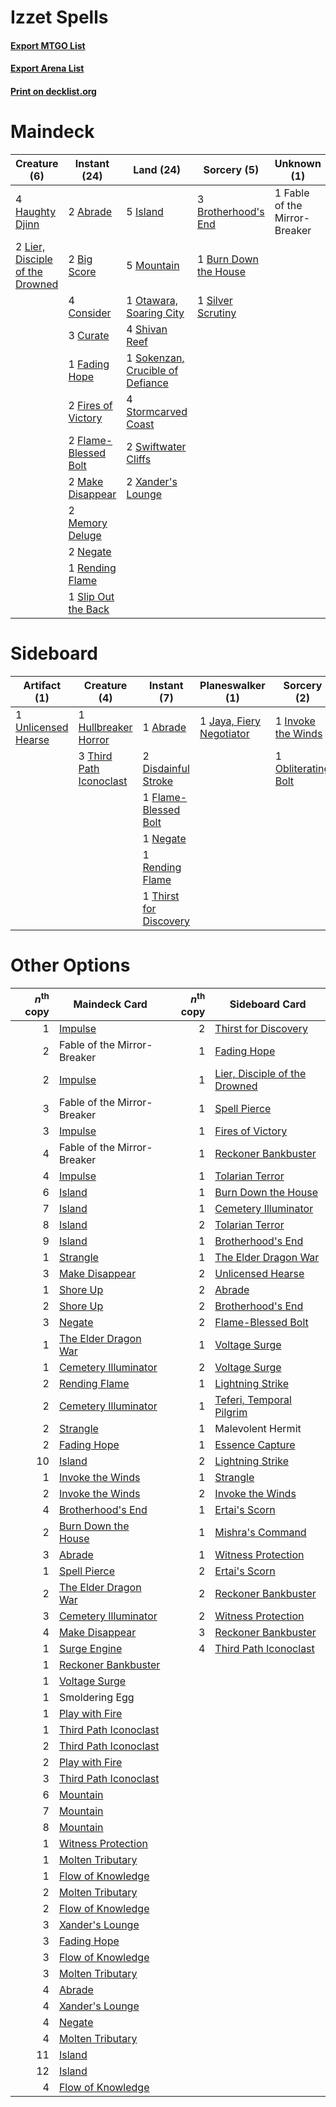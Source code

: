 # Izzet Spells

#### [Export MTGO List](../collection/Izzet%20Spells/Izzet%20Spells.txt)
#### [Export Arena List](../collection/Izzet%20Spells/Izzet%20Spells_arena.txt)
#### [Print on decklist.org](http://decklist.org/?deckmain=2%09Abrade%0A2%09Big%20Score%0A3%09Brotherhood's%20End%0A1%09Burn%20Down%20the%20House%0A4%09Consider%0A3%09Curate%0A1%09Fable%20of%20the%20Mirror-Breaker%0A1%09Fading%20Hope%0A2%09Fires%20of%20Victory%0A2%09Flame-Blessed%20Bolt%0A4%09Haughty%20Djinn%0A5%09Island%0A2%09Lier,%20Disciple%20of%20the%20Drowned%0A2%09Make%20Disappear%0A2%09Memory%20Deluge%0A5%09Mountain%0A2%09Negate%0A1%09Otawara,%20Soaring%20City%0A1%09Rending%20Flame%0A4%09Shivan%20Reef%0A1%09Silver%20Scrutiny%0A1%09Slip%20Out%20the%20Back%0A1%09Sokenzan,%20Crucible%20of%20Defiance%0A4%09Stormcarved%20Coast%0A2%09Swiftwater%20Cliffs%0A2%09Xander's%20Lounge&deckside=1%09Abrade%0A2%09Disdainful%20Stroke%0A1%09Flame-Blessed%20Bolt%0A1%09Hullbreaker%20Horror%0A1%09Invoke%20the%20Winds%0A1%09Jaya,%20Fiery%20Negotiator%0A1%09Negate%0A1%09Obliterating%20Bolt%0A1%09Rending%20Flame%0A3%09Third%20Path%20Iconoclast%0A1%09Thirst%20for%20Discovery%0A1%09Unlicensed%20Hearse)
# Maindeck

|                                               Creature (6)                                               |                                         Instant (24)                                          |                                                 Land (24)                                                 |                                          Sorcery (5)                                           |         Unknown (1)         |
|----------------------------------------------------------------------------------------------------------|-----------------------------------------------------------------------------------------------|-----------------------------------------------------------------------------------------------------------|------------------------------------------------------------------------------------------------|-----------------------------|
|4 [Haughty Djinn](http://gatherer.wizards.com/Pages/Card/Details.aspx?multiverseid=574532)                |2 [Abrade](http://gatherer.wizards.com/Pages/Card/Details.aspx?multiverseid=430772)            |5 [Island](http://gatherer.wizards.com/Pages/Card/Details.aspx?multiverseid=439857)                        |3 [Brotherhood's End](http://gatherer.wizards.com/Pages/Card/Details.aspx?multiverseid=583713)  |1 Fable of the Mirror-Breaker|
|2 [Lier, Disciple of the Drowned](http://gatherer.wizards.com/Pages/Card/Details.aspx?multiverseid=534821)|2 [Big Score](http://gatherer.wizards.com/Pages/Card/Details.aspx?multiverseid=555303)         |5 [Mountain](http://gatherer.wizards.com/Pages/Card/Details.aspx?multiverseid=439859)                      |1 [Burn Down the House](http://gatherer.wizards.com/Pages/Card/Details.aspx?multiverseid=534907)|                             |
|                                                                                                          |4 [Consider](http://gatherer.wizards.com/Pages/Card/Details.aspx?multiverseid=534803)          |1 [Otawara, Soaring City](http://gatherer.wizards.com/Pages/Card/Details.aspx?multiverseid=548584)         |1 [Silver Scrutiny](http://gatherer.wizards.com/Pages/Card/Details.aspx?multiverseid=574545)    |                             |
|                                                                                                          |3 [Curate](http://gatherer.wizards.com/Pages/Card/Details.aspx?multiverseid=513517)            |4 [Shivan Reef](http://gatherer.wizards.com/Pages/Card/Details.aspx?multiverseid=129731)                   |                                                                                                |                             |
|                                                                                                          |1 [Fading Hope](http://gatherer.wizards.com/Pages/Card/Details.aspx?multiverseid=534812)       |1 [Sokenzan, Crucible of Defiance](http://gatherer.wizards.com/Pages/Card/Details.aspx?multiverseid=548589)|                                                                                                |                             |
|                                                                                                          |2 [Fires of Victory](http://gatherer.wizards.com/Pages/Card/Details.aspx?multiverseid=574603)  |4 [Stormcarved Coast](http://gatherer.wizards.com/Pages/Card/Details.aspx?multiverseid=541141)             |                                                                                                |                             |
|                                                                                                          |2 [Flame-Blessed Bolt](http://gatherer.wizards.com/Pages/Card/Details.aspx?multiverseid=541014)|2 [Swiftwater Cliffs](http://gatherer.wizards.com/Pages/Card/Details.aspx?multiverseid=405407)             |                                                                                                |                             |
|                                                                                                          |2 [Make Disappear](http://gatherer.wizards.com/Pages/Card/Details.aspx?multiverseid=555250)    |2 [Xander's Lounge](http://gatherer.wizards.com/Pages/Card/Details.aspx?multiverseid=555461)               |                                                                                                |                             |
|                                                                                                          |2 [Memory Deluge](http://gatherer.wizards.com/Pages/Card/Details.aspx?multiverseid=534825)     |                                                                                                           |                                                                                                |                             |
|                                                                                                          |2 [Negate](http://gatherer.wizards.com/Pages/Card/Details.aspx?multiverseid=423707)            |                                                                                                           |                                                                                                |                             |
|                                                                                                          |1 [Rending Flame](http://gatherer.wizards.com/Pages/Card/Details.aspx?multiverseid=541033)     |                                                                                                           |                                                                                                |                             |
|                                                                                                          |1 [Slip Out the Back](http://gatherer.wizards.com/Pages/Card/Details.aspx?multiverseid=555263) |                                                                                                           |                                                                                                |                             |


# Sideboard

|                                         Artifact (1)                                         |                                           Creature (4)                                           |                                           Instant (7)                                           |                                         Planeswalker (1)                                          |                                         Sorcery (2)                                          |
|----------------------------------------------------------------------------------------------|--------------------------------------------------------------------------------------------------|-------------------------------------------------------------------------------------------------|---------------------------------------------------------------------------------------------------|----------------------------------------------------------------------------------------------|
|1 [Unlicensed Hearse](http://gatherer.wizards.com/Pages/Card/Details.aspx?multiverseid=555447)|1 [Hullbreaker Horror](http://gatherer.wizards.com/Pages/Card/Details.aspx?multiverseid=540902)   |1 [Abrade](http://gatherer.wizards.com/Pages/Card/Details.aspx?multiverseid=430772)              |1 [Jaya, Fiery Negotiator](http://gatherer.wizards.com/Pages/Card/Details.aspx?multiverseid=574613)|1 [Invoke the Winds](http://gatherer.wizards.com/Pages/Card/Details.aspx?multiverseid=548355) |
|                                                                                              |3 [Third Path Iconoclast](http://gatherer.wizards.com/Pages/Card/Details.aspx?multiverseid=583805)|2 [Disdainful Stroke](http://gatherer.wizards.com/Pages/Card/Details.aspx?multiverseid=420705)   |                                                                                                   |1 [Obliterating Bolt](http://gatherer.wizards.com/Pages/Card/Details.aspx?multiverseid=583730)|
|                                                                                              |                                                                                                  |1 [Flame-Blessed Bolt](http://gatherer.wizards.com/Pages/Card/Details.aspx?multiverseid=541014)  |                                                                                                   |                                                                                              |
|                                                                                              |                                                                                                  |1 [Negate](http://gatherer.wizards.com/Pages/Card/Details.aspx?multiverseid=423707)              |                                                                                                   |                                                                                              |
|                                                                                              |                                                                                                  |1 [Rending Flame](http://gatherer.wizards.com/Pages/Card/Details.aspx?multiverseid=541033)       |                                                                                                   |                                                                                              |
|                                                                                              |                                                                                                  |1 [Thirst for Discovery](http://gatherer.wizards.com/Pages/Card/Details.aspx?multiverseid=540929)|                                                                                                   |                                                                                              |


# Other Options

|*n*<sup>th</sup> copy|                                         Maindeck Card                                          |*n*<sup>th</sup> copy|                                             Sideboard Card                                             |
|--------------------:|------------------------------------------------------------------------------------------------|--------------------:|--------------------------------------------------------------------------------------------------------|
|                    1|[Impulse](http://gatherer.wizards.com/Pages/Card/Details.aspx?multiverseid=446087)              |                    2|[Thirst for Discovery](http://gatherer.wizards.com/Pages/Card/Details.aspx?multiverseid=540929)         |
|                    2|Fable of the Mirror-Breaker                                                                     |                    1|[Fading Hope](http://gatherer.wizards.com/Pages/Card/Details.aspx?multiverseid=534812)                  |
|                    2|[Impulse](http://gatherer.wizards.com/Pages/Card/Details.aspx?multiverseid=446087)              |                    1|[Lier, Disciple of the Drowned](http://gatherer.wizards.com/Pages/Card/Details.aspx?multiverseid=534821)|
|                    3|Fable of the Mirror-Breaker                                                                     |                    1|[Spell Pierce](http://gatherer.wizards.com/Pages/Card/Details.aspx?multiverseid=425876)                 |
|                    3|[Impulse](http://gatherer.wizards.com/Pages/Card/Details.aspx?multiverseid=446087)              |                    1|[Fires of Victory](http://gatherer.wizards.com/Pages/Card/Details.aspx?multiverseid=574603)             |
|                    4|Fable of the Mirror-Breaker                                                                     |                    1|[Reckoner Bankbuster](http://gatherer.wizards.com/Pages/Card/Details.aspx?multiverseid=548568)          |
|                    4|[Impulse](http://gatherer.wizards.com/Pages/Card/Details.aspx?multiverseid=446087)              |                    1|[Tolarian Terror](http://gatherer.wizards.com/Pages/Card/Details.aspx?multiverseid=574552)              |
|                    6|[Island](http://gatherer.wizards.com/Pages/Card/Details.aspx?multiverseid=439857)               |                    1|[Burn Down the House](http://gatherer.wizards.com/Pages/Card/Details.aspx?multiverseid=534907)          |
|                    7|[Island](http://gatherer.wizards.com/Pages/Card/Details.aspx?multiverseid=439857)               |                    1|[Cemetery Illuminator](http://gatherer.wizards.com/Pages/Card/Details.aspx?multiverseid=540888)         |
|                    8|[Island](http://gatherer.wizards.com/Pages/Card/Details.aspx?multiverseid=439857)               |                    2|[Tolarian Terror](http://gatherer.wizards.com/Pages/Card/Details.aspx?multiverseid=574552)              |
|                    9|[Island](http://gatherer.wizards.com/Pages/Card/Details.aspx?multiverseid=439857)               |                    1|[Brotherhood's End](http://gatherer.wizards.com/Pages/Card/Details.aspx?multiverseid=583713)            |
|                    1|[Strangle](http://gatherer.wizards.com/Pages/Card/Details.aspx?multiverseid=555326)             |                    1|[The Elder Dragon War](http://gatherer.wizards.com/Pages/Card/Details.aspx?multiverseid=574601)         |
|                    3|[Make Disappear](http://gatherer.wizards.com/Pages/Card/Details.aspx?multiverseid=555250)       |                    2|[Unlicensed Hearse](http://gatherer.wizards.com/Pages/Card/Details.aspx?multiverseid=555447)            |
|                    1|[Shore Up](http://gatherer.wizards.com/Pages/Card/Details.aspx?multiverseid=574544)             |                    2|[Abrade](http://gatherer.wizards.com/Pages/Card/Details.aspx?multiverseid=430772)                       |
|                    2|[Shore Up](http://gatherer.wizards.com/Pages/Card/Details.aspx?multiverseid=574544)             |                    2|[Brotherhood's End](http://gatherer.wizards.com/Pages/Card/Details.aspx?multiverseid=583713)            |
|                    3|[Negate](http://gatherer.wizards.com/Pages/Card/Details.aspx?multiverseid=423707)               |                    2|[Flame-Blessed Bolt](http://gatherer.wizards.com/Pages/Card/Details.aspx?multiverseid=541014)           |
|                    1|[The Elder Dragon War](http://gatherer.wizards.com/Pages/Card/Details.aspx?multiverseid=574601) |                    1|[Voltage Surge](http://gatherer.wizards.com/Pages/Card/Details.aspx?multiverseid=548476)                |
|                    1|[Cemetery Illuminator](http://gatherer.wizards.com/Pages/Card/Details.aspx?multiverseid=540888) |                    2|[Voltage Surge](http://gatherer.wizards.com/Pages/Card/Details.aspx?multiverseid=548476)                |
|                    2|[Rending Flame](http://gatherer.wizards.com/Pages/Card/Details.aspx?multiverseid=541033)        |                    1|[Lightning Strike](http://gatherer.wizards.com/Pages/Card/Details.aspx?multiverseid=383299)             |
|                    2|[Cemetery Illuminator](http://gatherer.wizards.com/Pages/Card/Details.aspx?multiverseid=540888) |                    1|[Teferi, Temporal Pilgrim](http://gatherer.wizards.com/Pages/Card/Details.aspx?multiverseid=583651)     |
|                    2|[Strangle](http://gatherer.wizards.com/Pages/Card/Details.aspx?multiverseid=555326)             |                    1|Malevolent Hermit                                                                                       |
|                    2|[Fading Hope](http://gatherer.wizards.com/Pages/Card/Details.aspx?multiverseid=534812)          |                    1|[Essence Capture](http://gatherer.wizards.com/Pages/Card/Details.aspx?multiverseid=457181)              |
|                   10|[Island](http://gatherer.wizards.com/Pages/Card/Details.aspx?multiverseid=439857)               |                    2|[Lightning Strike](http://gatherer.wizards.com/Pages/Card/Details.aspx?multiverseid=383299)             |
|                    1|[Invoke the Winds](http://gatherer.wizards.com/Pages/Card/Details.aspx?multiverseid=548355)     |                    1|[Strangle](http://gatherer.wizards.com/Pages/Card/Details.aspx?multiverseid=555326)                     |
|                    2|[Invoke the Winds](http://gatherer.wizards.com/Pages/Card/Details.aspx?multiverseid=548355)     |                    2|[Invoke the Winds](http://gatherer.wizards.com/Pages/Card/Details.aspx?multiverseid=548355)             |
|                    4|[Brotherhood's End](http://gatherer.wizards.com/Pages/Card/Details.aspx?multiverseid=583713)    |                    1|[Ertai's Scorn](http://gatherer.wizards.com/Pages/Card/Details.aspx?multiverseid=574528)                |
|                    2|[Burn Down the House](http://gatherer.wizards.com/Pages/Card/Details.aspx?multiverseid=534907)  |                    1|[Mishra's Command](http://gatherer.wizards.com/Pages/Card/Details.aspx?multiverseid=583726)             |
|                    3|[Abrade](http://gatherer.wizards.com/Pages/Card/Details.aspx?multiverseid=430772)               |                    1|[Witness Protection](http://gatherer.wizards.com/Pages/Card/Details.aspx?multiverseid=555267)           |
|                    1|[Spell Pierce](http://gatherer.wizards.com/Pages/Card/Details.aspx?multiverseid=425876)         |                    2|[Ertai's Scorn](http://gatherer.wizards.com/Pages/Card/Details.aspx?multiverseid=574528)                |
|                    2|[The Elder Dragon War](http://gatherer.wizards.com/Pages/Card/Details.aspx?multiverseid=574601) |                    2|[Reckoner Bankbuster](http://gatherer.wizards.com/Pages/Card/Details.aspx?multiverseid=548568)          |
|                    3|[Cemetery Illuminator](http://gatherer.wizards.com/Pages/Card/Details.aspx?multiverseid=540888) |                    2|[Witness Protection](http://gatherer.wizards.com/Pages/Card/Details.aspx?multiverseid=555267)           |
|                    4|[Make Disappear](http://gatherer.wizards.com/Pages/Card/Details.aspx?multiverseid=555250)       |                    3|[Reckoner Bankbuster](http://gatherer.wizards.com/Pages/Card/Details.aspx?multiverseid=548568)          |
|                    1|[Surge Engine](http://gatherer.wizards.com/Pages/Card/Details.aspx?multiverseid=583666)         |                    4|[Third Path Iconoclast](http://gatherer.wizards.com/Pages/Card/Details.aspx?multiverseid=583805)        |
|                    1|[Reckoner Bankbuster](http://gatherer.wizards.com/Pages/Card/Details.aspx?multiverseid=548568)  |                     |                                                                                                        |
|                    1|[Voltage Surge](http://gatherer.wizards.com/Pages/Card/Details.aspx?multiverseid=548476)        |                     |                                                                                                        |
|                    1|Smoldering Egg                                                                                  |                     |                                                                                                        |
|                    1|[Play with Fire](http://gatherer.wizards.com/Pages/Card/Details.aspx?multiverseid=534933)       |                     |                                                                                                        |
|                    1|[Third Path Iconoclast](http://gatherer.wizards.com/Pages/Card/Details.aspx?multiverseid=583805)|                     |                                                                                                        |
|                    2|[Third Path Iconoclast](http://gatherer.wizards.com/Pages/Card/Details.aspx?multiverseid=583805)|                     |                                                                                                        |
|                    2|[Play with Fire](http://gatherer.wizards.com/Pages/Card/Details.aspx?multiverseid=534933)       |                     |                                                                                                        |
|                    3|[Third Path Iconoclast](http://gatherer.wizards.com/Pages/Card/Details.aspx?multiverseid=583805)|                     |                                                                                                        |
|                    6|[Mountain](http://gatherer.wizards.com/Pages/Card/Details.aspx?multiverseid=439859)             |                     |                                                                                                        |
|                    7|[Mountain](http://gatherer.wizards.com/Pages/Card/Details.aspx?multiverseid=439859)             |                     |                                                                                                        |
|                    8|[Mountain](http://gatherer.wizards.com/Pages/Card/Details.aspx?multiverseid=439859)             |                     |                                                                                                        |
|                    1|[Witness Protection](http://gatherer.wizards.com/Pages/Card/Details.aspx?multiverseid=555267)   |                     |                                                                                                        |
|                    1|[Molten Tributary](http://gatherer.wizards.com/Pages/Card/Details.aspx?multiverseid=574731)     |                     |                                                                                                        |
|                    1|[Flow of Knowledge](http://gatherer.wizards.com/Pages/Card/Details.aspx?multiverseid=583634)    |                     |                                                                                                        |
|                    2|[Molten Tributary](http://gatherer.wizards.com/Pages/Card/Details.aspx?multiverseid=574731)     |                     |                                                                                                        |
|                    2|[Flow of Knowledge](http://gatherer.wizards.com/Pages/Card/Details.aspx?multiverseid=583634)    |                     |                                                                                                        |
|                    3|[Xander's Lounge](http://gatherer.wizards.com/Pages/Card/Details.aspx?multiverseid=555461)      |                     |                                                                                                        |
|                    3|[Fading Hope](http://gatherer.wizards.com/Pages/Card/Details.aspx?multiverseid=534812)          |                     |                                                                                                        |
|                    3|[Flow of Knowledge](http://gatherer.wizards.com/Pages/Card/Details.aspx?multiverseid=583634)    |                     |                                                                                                        |
|                    3|[Molten Tributary](http://gatherer.wizards.com/Pages/Card/Details.aspx?multiverseid=574731)     |                     |                                                                                                        |
|                    4|[Abrade](http://gatherer.wizards.com/Pages/Card/Details.aspx?multiverseid=430772)               |                     |                                                                                                        |
|                    4|[Xander's Lounge](http://gatherer.wizards.com/Pages/Card/Details.aspx?multiverseid=555461)      |                     |                                                                                                        |
|                    4|[Negate](http://gatherer.wizards.com/Pages/Card/Details.aspx?multiverseid=423707)               |                     |                                                                                                        |
|                    4|[Molten Tributary](http://gatherer.wizards.com/Pages/Card/Details.aspx?multiverseid=574731)     |                     |                                                                                                        |
|                   11|[Island](http://gatherer.wizards.com/Pages/Card/Details.aspx?multiverseid=439857)               |                     |                                                                                                        |
|                   12|[Island](http://gatherer.wizards.com/Pages/Card/Details.aspx?multiverseid=439857)               |                     |                                                                                                        |
|                    4|[Flow of Knowledge](http://gatherer.wizards.com/Pages/Card/Details.aspx?multiverseid=583634)    |                     |                                                                                                        |

